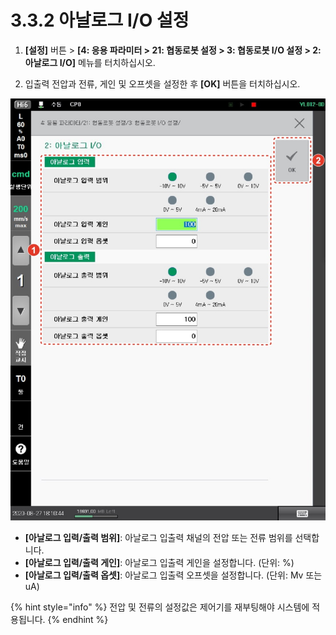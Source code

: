 ﻿# 3.3.2 아날로그 I/O 설정

1.  **\[설정]** 버튼 > **\[4: 응용 파라미터 > 21: 협동로봇 설정 > 3: 협동로봇 I/O 설정 > 2: 아날로그 I/O]** 메뉴를 터치하십시오.


2. 입출력 전압과 전류, 게인 및 오프셋을 설정한 후 **\[OK]** 버튼을 터치하십시오.

![](../../_assets/image63.jpeg)

* **\[아날로그 입력/출력 범위]**: 아날로그 입출력 채널의 전압 또는 전류 범위를 선택합니다.
* **\[아날로그 입력/출력 게인]**: 아날로그 입출력 게인을 설정합니다. (단위: %)
* **\[아날로그 입력/출력 옵셋]**: 아날로그 입출력 오프셋을 설정합니다. (단위: Mv 또는 uA)

{% hint style="info" %}
전압 및 전류의 설정값은 제어기를 재부팅해야 시스템에 적용됩니다.
{% endhint %}
